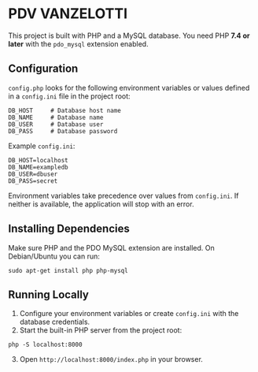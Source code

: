 # PDV VANZELOTTI

This project is built with PHP and a MySQL database. You need PHP **7.4 or later** with the `pdo_mysql` extension enabled.

## Configuration

`config.php` looks for the following environment variables or values defined in a `config.ini` file in the project root:

```
DB_HOST     # Database host name
DB_NAME     # Database name
DB_USER     # Database user
DB_PASS     # Database password
```

Example `config.ini`:

```
DB_HOST=localhost
DB_NAME=exampledb
DB_USER=dbuser
DB_PASS=secret
```

Environment variables take precedence over values from `config.ini`. If neither is available, the application will stop with an error.

## Installing Dependencies

Make sure PHP and the PDO MySQL extension are installed. On Debian/Ubuntu you can run:

```
sudo apt-get install php php-mysql
```

## Running Locally

1. Configure your environment variables or create `config.ini` with the database credentials.
2. Start the built-in PHP server from the project root:

```
php -S localhost:8000
```

3. Open `http://localhost:8000/index.php` in your browser.

